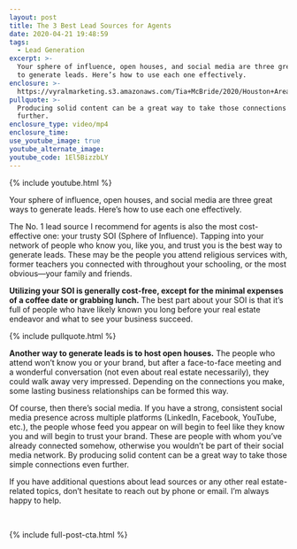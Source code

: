 ```yaml
---
layout: post
title: The 3 Best Lead Sources for Agents
date: 2020-04-21 19:48:59
tags:
  - Lead Generation
excerpt: >-
  Your sphere of influence, open houses, and social media are three great ways
  to generate leads. Here’s how to use each one effectively.
enclosure: >-
  https://vyralmarketing.s3.amazonaws.com/Tia+McBride/2020/Houston+Area+Real+Estate-+best+lead+source.mp4
pullquote: >-
  Producing solid content can be a great way to take those connections even
  further.
enclosure_type: video/mp4
enclosure_time:
use_youtube_image: true
youtube_alternate_image:
youtube_code: 1El5BizzbLY
---
```


{% include youtube.html %}

Your sphere of influence, open houses, and social media are three great ways to generate leads. Here’s how to use each one effectively.

The No. 1 lead source I recommend for agents is also the most cost-effective one: your trusty SOI (Sphere of Influence). Tapping into your network of people who know you, like you, and trust you is the best way to generate leads. These may be the people you attend religious services with, former teachers you connected with throughout your schooling, or the most obvious—your family and friends.&nbsp;

**Utilizing your SOI is generally cost-free, except for the minimal expenses of a coffee date or grabbing lunch.** The best part about your SOI is that it’s full of people who have likely known you long before your real estate endeavor and what to see your business succeed.

{% include pullquote.html %}

**Another way to generate leads is to host open houses.** The people who attend won’t know you or your brand, but after a face-to-face meeting and a wonderful conversation (not even about real estate necessarily), they could walk away very impressed. Depending on the connections you make, some lasting business relationships can be formed this way.&nbsp;

Of course, then there’s social media. If you have a strong, consistent social media presence across multiple platforms (LinkedIn, Facebook, YouTube, etc.), the people whose feed you appear on will begin to feel like they know you and will begin to trust your brand. These are people with whom you’ve already connected somehow, otherwise you wouldn’t be part of their social media network. By producing solid content can be a great way to take those simple connections even further.&nbsp;

If you have additional questions about lead sources or any other real estate-related topics, don’t hesitate to reach out by phone or email. I’m always happy to help.

&nbsp;

{% include full-post-cta.html %}